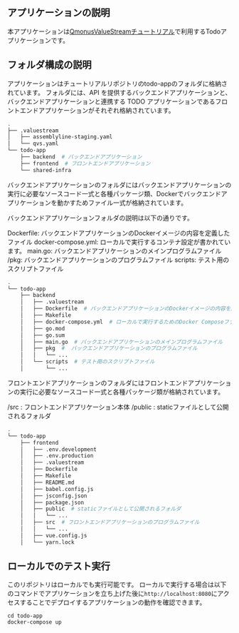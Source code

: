 ## アプリケーションの説明
本アプリケーションは[QmonusValueStreamチュートリアル](https://docs.valuestream.qmonus.net/tutorials/)で利用するTodoアプリケーションです。


## フォルダ構成の説明
アプリケーションはチュートリアルリポジトリのtodo-appのフォルダに格納されています。
フォルダには、API を提供するバックエンドアプリケーションと、バックエンドアプリケーションと連携する TODO アプリケーションであるフロントエンドアプリケーションがそれぞれ格納されています。

```bash
.
├── .valuestream
│   ├── assemblyline-staging.yaml  
│   └── qvs.yaml  
└── todo-app
    ├── backend  # バックエンドアプリケーション
    ├── frontend  # フロントエンドアプリケーション
    └── shared-infra 
```

バックエンドアプリケーションのフォルダにはバックエンドアプリケーションの実行に必要なソースコード一式と各種パッケージ類、Dockerでバックエンドアプリケーションを動かすためファイル一式が格納されています。

バックエンドアプリケーションフォルダの説明は以下の通りです。

Dockerfile: バックエンドアプリケーションのDockerイメージの内容を定義したファイル
docker-compose.yml: ローカルで実行するコンテナ設定が書かれています。
main.go: バックエンドアプリケーションのメインプログラムファイル
/pkg: バックエンドアプリケーションのプログラムファイル
scripts: テスト用のスクリプトファイル

```bash
.
└── todo-app
    ├── backend
    │   ├── .valuestream  
    │   ├── Dockerfile  # バックエンドアプリケーションのDockerイメージの内容を定義したファイル
    │   ├── Makefile
    │   ├── docker-compose.yml  # ローカルで実行するためのDocker Composeファイル
    │   ├── go.mod
    │   ├── go.sum
    │   ├── main.go  # バックエンドアプリケーションのメインプログラムファイル
    │   ├── pkg  #  バックエンドアプリケーションのプログラムファイル
    │   │   └── ...
    │   └── scripts  # テスト用のスクリプトファイル
    │       └── ...
```
    
フロントエンドアプリケーションのフォルダにはフロントエンドアプリケーションの実行に必要なソースコード一式と各種パッケージ類が格納されています。

/src : フロントエンドアプリケーション本体
/public : staticファイルとして公開されるフォルダ

```bash
.
└── todo-app
    ├── frontend
    │   ├── .env.development
    │   ├── .env.production 
    │   ├── .valuestream  
    │   ├── Dockerfile
    │   ├── Makefile
    │   ├── README.md
    │   ├── babel.config.js
    │   ├── jsconfig.json
    │   ├── package.json
    │   ├── public  # staticファイルとして公開されるフォルダ
    │   │   └── ...
    │   ├── src  # フロントエンドアプリケーションのプログラムファイル
    │   │   └── ...
    │   ├── vue.config.js
    │   └── yarn.lock
 ```

## ローカルでのテスト実行
このリポジトリはローカルでも実行可能です。
ローカルで実行する場合は以下のコマンドでアプリケーションを立ち上げた後に`http://localhost:8080`にアクセスすることでデプロイするアプリケーションの動作を確認できます。

```b
cd todo-app
docker-compose up
```